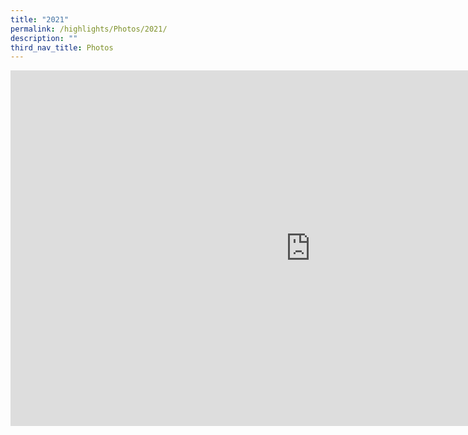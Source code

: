 ```yaml
---
title: "2021"
permalink: /highlights/Photos/2021/
description: ""
third_nav_title: Photos
---
```

<iframe src="https://docs.google.com/presentation/d/e/2PACX-1vTXyK8Lwxo3UaIib2lKNhTBLAfEyRp0OKCDHUOuB9IuBGxAq6H5v3dzhvzpoyxA5vEyMbeOOV7K3HxI/embed?start=false&loop=false&delayms=3000" frameborder="0" width="960" height="569" allowfullscreen="true"></iframe>


